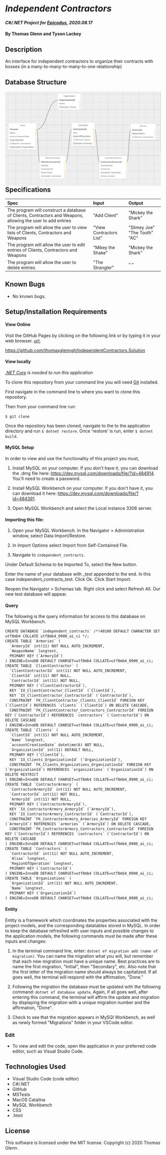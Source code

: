 # _Independent Contractors_

#### _C#/.NET Project for [Epicodus](https://www.epicodus.com/), 2020.08.17_

#### By **Thomas Glenn and Tyson Lackey**

## Description
An interface for independent contractors to organize their contracts with bosses (in a many-to-many-to-many-to-one relationship)

<!-- <img src="IndependentContractors/wwwroot/assets/images/LPLoginPg.png"          style="float: left; margin-right: 10px;" /> -->


## Database Structure
<img src="IndependentContracts/wwwroot/assets/images/SchemaDiagram3.png"          style="float: left; margin-right: 10px;" />

## Specifications

| Spec | Input | Output | 
|:--------- |:--------- |:-------- |
| The program will construct a database of Clients, Contractors and Weapons, allowing the user to add entries | "Add Client" | "Mickey the Shark" | 
| The program will allow the user to view lists of Clients, Contractors and Weapons | "View Contractors List" | "Slimey Joe" "The Tooth" "AC" |
| The program will allow the user to edit entries of Clients, Contractors and Weapons |  "Mikey the Shake" | "Mickey the Shark" |
| The program will allow the user to delete entries | "The Strangler" | " " | 


## Known Bugs
* No known bugs.   

## Setup/Installation Requirements
#### View Online
Visit the GitHub Pages by clicking on the following link or by typing it in your web browser. 
<url:>

https://github.com/thomasglenngit/IndependentContractors.Solution

#### View locally

*[.NET Core](https://dotnet.microsoft.com/download/dotnet-core/2.2) is needed to run this application*

To clone this repository from your command line you will need [Git](https://git-scm.com/) installed. 

First navigate in the command line to where you want to clone this repository. 

Then from your command line run:

`$ git clone `

Once the repository has been cloned, navigate to the to the application directory and run `$ dotnet restore`.
Once 'restore' is run, enter `$ dotnet build`.

#### MySQL Setup
In order to view and use the functionality of this project you must,
1. Install MySQL on your computer. If you don't have it, you can download the .dmg file here:
https://dev.mysql.com/downloads/file/?id=484914. You'll need to create a password.

2. Install MySQL Workbench on your computer. If you don't have it, you can download it here:
https://dev.mysql.com/downloads/file/?id=484391.

3. Open MySQL Workbench and select the Local instance 3306 server. 

#### Importing this file:
1. Open your MySQL Workbench. In the Navigator > Administration window, select Data Import/Restore.

2. In Import Options select Import from Self-Contained File.

3. Navigate to `independent_contracts`.

Under Default Schema to be Imported To, select the New button.

Enter the name of your database with _test appended to the end.
In this case independent_contracts_test.
Click Ok.
Click Start Import.

Reopen the Navigator > Schemas tab. Right click and select Refresh All. Our new test database will appear.

#### Query
The following is the query information for access to this database on MySQL Workbench.

```
CREATE DATABASE `independent_contracts` /*!40100 DEFAULT CHARACTER SET utf8mb4 COLLATE utf8mb4_0900_ai_ci */;
CREATE TABLE `Armories` (
  `ArmoryId` int(11) NOT NULL AUTO_INCREMENT,
  `WeaponName` longtext,
  PRIMARY KEY (`ArmoryId`)
) ENGINE=InnoDB DEFAULT CHARSET=utf8mb4 COLLATE=utf8mb4_0900_ai_ci;
CREATE TABLE `ClientContractor` (
  `ClientContractorId` int(11) NOT NULL AUTO_INCREMENT,
  `ClientId` int(11) NOT NULL,
  `ContractorId` int(11) NOT NULL,
  PRIMARY KEY (`ClientContractorId`),
  KEY `IX_ClientContractor_ClientId` (`ClientId`),
  KEY `IX_ClientContractor_ContractorId` (`ContractorId`),
  CONSTRAINT `FK_ClientContractor_Clients_ClientId` FOREIGN KEY (`ClientId`) REFERENCES `clients` (`ClientId`) ON DELETE CASCADE,
  CONSTRAINT `FK_ClientContractor_Contractors_ContractorId` FOREIGN KEY (`ContractorId`) REFERENCES `contractors` (`ContractorId`) ON DELETE CASCADE
) ENGINE=InnoDB DEFAULT CHARSET=utf8mb4 COLLATE=utf8mb4_0900_ai_ci;
CREATE TABLE `Clients` (
  `ClientId` int(11) NOT NULL AUTO_INCREMENT,
  `Name` longtext,
  `accountCreationDate` datetime(6) NOT NULL,
  `OrganizationId` int(11) DEFAULT NULL,
  PRIMARY KEY (`ClientId`),
  KEY `IX_Clients_OrganizationId` (`OrganizationId`),
  CONSTRAINT `FK_Clients_Organizations_OrganizationId` FOREIGN KEY (`OrganizationId`) REFERENCES `organizations` (`OrganizationId`) ON DELETE RESTRICT
) ENGINE=InnoDB DEFAULT CHARSET=utf8mb4 COLLATE=utf8mb4_0900_ai_ci;
CREATE TABLE `ContractorArmory` (
  `ContractorArmoryId` int(11) NOT NULL AUTO_INCREMENT,
  `ContractorId` int(11) NOT NULL,
  `ArmoryId` int(11) NOT NULL,
  PRIMARY KEY (`ContractorArmoryId`),
  KEY `IX_ContractorArmory_ArmoryId` (`ArmoryId`),
  KEY `IX_ContractorArmory_ContractorId` (`ContractorId`),
  CONSTRAINT `FK_ContractorArmory_Armories_ArmoryId` FOREIGN KEY (`ArmoryId`) REFERENCES `armories` (`ArmoryId`) ON DELETE CASCADE,
  CONSTRAINT `FK_ContractorArmory_Contractors_ContractorId` FOREIGN KEY (`ContractorId`) REFERENCES `contractors` (`ContractorId`) ON DELETE CASCADE
) ENGINE=InnoDB DEFAULT CHARSET=utf8mb4 COLLATE=utf8mb4_0900_ai_ci;
CREATE TABLE `Contractors` (
  `ContractorId` int(11) NOT NULL AUTO_INCREMENT,
  `Alias` longtext,
  `RegionOfOperation` longtext,
  PRIMARY KEY (`ContractorId`)
) ENGINE=InnoDB DEFAULT CHARSET=utf8mb4 COLLATE=utf8mb4_0900_ai_ci;
CREATE TABLE `Organizations` (
  `OrganizationId` int(11) NOT NULL AUTO_INCREMENT,
  `Name` longtext,
  PRIMARY KEY (`OrganizationId`)
) ENGINE=InnoDB DEFAULT CHARSET=utf8mb4 COLLATE=utf8mb4_0900_ai_ci;
```
#### Entity
Entity is a framework which coordinates the properties associated with the project models, and the corresponding datatables stored in MySQL. In order to keep the database refreshed with user inputs and possible changes to the application models, the following commands must be made after these inputs and changes:

1. In the terminal command line, enter: `dotnet ef migration add (name of migration)`. You can name the migration what you will, but remember that each new migration must have a unique name. Best practices are to name the first migration, "Initial", then "Secondary", etc. Also note that the first letter of the migration name should always be capitalized. If all goes well, the terminal will respond with the affirmation, "Done."

2. Following the migration the database must be updated with the following command: `dotnet ef database update`. Again, if all goes well, after entering this command, the terminal will affirm the update and migration by displaying the migration with a unique migration number and the affirmation, "Done".

3. Check to see that the migration appears in MySQl Workbench, as well as newly formed "Migrations" folder in your VSCode editor.

### Edit
* To view and edit the code, open the application in your preferred code editor, such as Visual Studio Code.

## Technologies Used
* Visual Studio Code (code editor)
* C#/.NET
* GitHub
* MSTests
* MacOS Catalina
* MySQL Workbench
* CSS
* .html

## License
This software is licensed under the MIT license. Copyright (c) 2020 Thomas Glenn.

